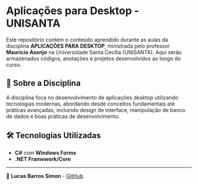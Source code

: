 # Aplicações para Desktop - UNISANTA

Este repositório contém o conteúdo aprendido durante as aulas da disciplina **APLICAÇÕES PARA DESKTOP**, ministrada pelo professor **Maurício Asenjo** na Universidade Santa Cecília (UNISANTA). Aqui serão armazenados códigos, anotações e projetos desenvolvidos ao longo do curso.

## 📌 Sobre a Disciplina

A disciplina foca no desenvolvimento de aplicações desktop utilizando tecnologias modernas, abordando desde conceitos fundamentais até práticas avançadas, incluindo design de interface, manipulação de banco de dados e boas práticas de desenvolvimento.

## 🛠 Tecnologias Utilizadas

- **C#** com **Windows Forms**
- **.NET Framework/Core**

---

📌 **Lucas Barros Simon** - [GitHub](https://github.com/21lucasbarros)
